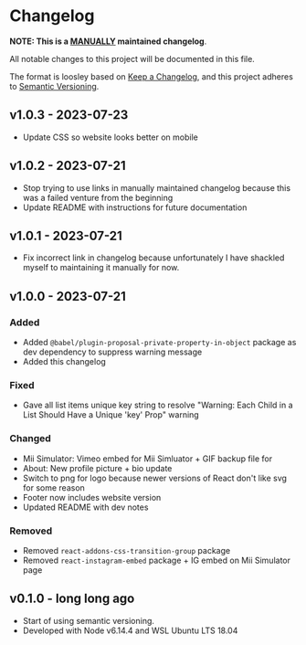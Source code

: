 # Changelog

**NOTE: This is a <ins>MANUALLY</ins> maintained changelog**.

All notable changes to this project will be documented in this file.

The format is loosley based on [Keep a Changelog](https://keepachangelog.com/en/1.0.0/),
and this project adheres to [Semantic Versioning](https://semver.org/spec/v2.0.0.html).

## v1.0.3 - 2023-07-23

- Update CSS so website looks better on mobile

## v1.0.2 - 2023-07-21

- Stop trying to use links in manually maintained changelog because this was a failed venture from the beginning
- Update README with instructions for future documentation

## v1.0.1 - 2023-07-21

* Fix incorrect link in changelog because unfortunately I have shackled myself to maintaining it manually for now.

## v1.0.0 - 2023-07-21

### Added
- Added `@babel/plugin-proposal-private-property-in-object` package as dev dependency to suppress warning message
- Added this changelog

### Fixed
- Gave all list items unique key string to resolve "Warning: Each Child in a List Should Have a Unique 'key' Prop" warning

### Changed
- Mii Simulator: Vimeo embed for Mii Simluator + GIF backup file for 
- About: New profile picture + bio update
- Switch to png for logo because newer versions of React don't like svg for some reason
- Footer now includes website version
- Updated README with dev notes

### Removed
- Removed `react-addons-css-transition-group` package 
- Removed `react-instagram-embed` package + IG embed on Mii Simulator page

## v0.1.0 - long long ago

- Start of using semantic versioning. 
- Developed with Node v6.14.4 and WSL Ubuntu LTS 18.04